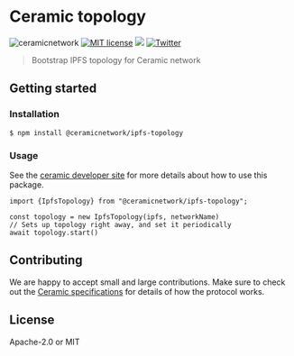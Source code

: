 # Ceramic topology
![ceramicnetwork](https://circleci.com/gh/ceramicnetwork/js-ceramic.svg?style=shield)
[![MIT license](https://img.shields.io/badge/License-MIT-blue.svg)](https://lbesson.mit-license.org/)
[![](https://img.shields.io/badge/Chat%20on-Discord-orange.svg?style=flat)](https://discord.gg/6VRZpGP)
[![Twitter](https://img.shields.io/twitter/follow/ceramicnetwork?label=Follow&style=social)](https://twitter.com/ceramicnetwork)

> Bootstrap IPFS topology for Ceramic network

## Getting started

### Installation
```
$ npm install @ceramicnetwork/ipfs-topology
```

### Usage

See the [ceramic developer site](https://developers.ceramic.network/) for more details about how to use this package.

```
import {IpfsTopology} from "@ceramicnetwork/ipfs-topology";

const topology = new IpfsTopology(ipfs, networkName)
// Sets up topology right away, and set it periodically
await topology.start()
```

## Contributing
We are happy to accept small and large contributions. Make sure to check out the [Ceramic specifications](https://github.com/ceramicnetwork/specs) for details of how the protocol works.

## License

Apache-2.0 or MIT
